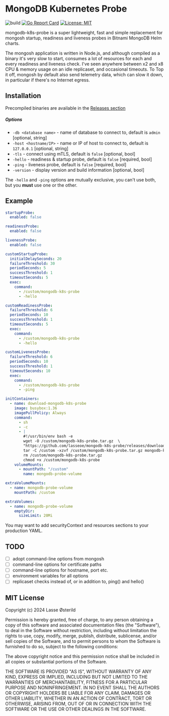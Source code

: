 # MongoDB Kubernetes Probe

![build](https://github.com/lasseoe/mongodb-k8s-probe/actions/workflows/ci.yml/badge.svg)
[![Go Report Card](https://goreportcard.com/badge/github.com/lasseoe/mongodb-k8s-probe)](https://goreportcard.com/report/github.com/lasseoe/mongodb-k8s-probe)
[![License: MIT](https://img.shields.io/badge/License-MIT-brightgreen.svg)](https://opensource.org/licenses/MIT)

mongodb-k8s-probe is a super lightweight, fast and simple replacement for mongosh startup, readiness and liveness probes in Bitnami MongoDB Helm charts.

The mongosh application is written in Node.js, and although compiled as a binary it's very slow to start, consumes a lot of resources for each and every readiness and liveness check. I've seen anywhere between x2 and x8 CPU & memory usage on an idle replicaset, and occasional timeouts. To Top it off, mongosh by default also send telemetry data, which can slow it down, in particular if there's no Internet egress.

## Installation

Precompiled binaries are available in the [Releases section](https://github.com/lasseoe/mongodb-k8s-probe/releases)

##### Options

 - `-db <database name>` - name of database to connect to, default is `admin` [optional, string]
 - `-host <hostname/IP>` - name or IP of host to connect to, default is `127.0.0.1` [optional, string]
 - `-tls` - connect using mTLS, default is `false` [optional, bool]
 - `-hello` - readiness & startup probe, default is `false` [required, bool]
 - `-ping` - liveness probe, default is `false` [required, bool]
 - `-version` - display version and build information [optional, bool]

The `-hello` and `-ping` options are mutually exclusive, you can't use both, but you **must** use one or the other.

## Example

```yaml
startupProbe:
  enabled: false

readinessProbe:
  enabled: false

livenessProbe:
  enabled: false

customStartupProbe:
  initialDelaySeconds: 20
  failureThreshold: 30
  periodSeconds: 5
  successThreshold: 1
  timeoutSeconds: 5
  exec:
    command:
      - /custom/mongodb-k8s-probe
      - -hello

customReadinessProbe:
  failureThreshold: 6
  periodSeconds: 10
  successThreshold: 1
  timeoutSeconds: 5
  exec:
    command:
      - /custom/mongodb-k8s-probe
      - -hello

customLivenessProbe:
  failureThreshold: 6
  periodSeconds: 10
  successThreshold: 1
  timeoutSeconds: 10
  exec:
    command:
      - /custom/mongodb-k8s-probe
      - -ping

initContainers:
  - name: download-mongodb-k8s-probe
    image: busybox:1.36
    imagePullPolicy: Always
    command:
      - sh
      - -c
      - |
        #!/usr/bin/env bash -e
        wget -O /custom/mongodb-k8s-probe.tar.gz  \
        "https://github.com/lasseoe/mongodb-k8s-probe/releases/download/vX.X.X/mongodb-k8s-probe_linux_amd64.tar.gz"
        tar -C /custom -xzvf /custom/mongodb-k8s-probe.tar.gz mongodb-k8s-probe
        rm /custom/mongodb-k8s-probe.tar.gz
        chmod +x /custom/mongodb-k8s-probe
    volumeMounts:
      - mountPath: "/custom"
        name: mongodb-probe-volume

extraVolumeMounts:
  - name: mongodb-probe-volume
    mountPath: /custom

extraVolumes:
  - name: mongodb-probe-volume
    emptyDir:
      sizeLimit: 20Mi
```

You may want to add securityContext and resources sections to your production YAML.


## TODO

 - [ ] adopt command-line options from mongosh
 - [ ] command-line options for certificate paths
 - [ ] command-line options for hostname, port etc.
 - [ ] environment variables for all options
 - [ ] replicaset checks instead of, or in addition to, ping() and hello()

## MIT License

Copyright (c) 2024 Lasse Østerild

Permission is hereby granted, free of charge, to any person obtaining a copy
of this software and associated documentation files (the "Software"), to deal
in the Software without restriction, including without limitation the rights
to use, copy, modify, merge, publish, distribute, sublicense, and/or sell
copies of the Software, and to permit persons to whom the Software is
furnished to do so, subject to the following conditions:

The above copyright notice and this permission notice shall be included in all
copies or substantial portions of the Software.

THE SOFTWARE IS PROVIDED "AS IS", WITHOUT WARRANTY OF ANY KIND, EXPRESS OR
IMPLIED, INCLUDING BUT NOT LIMITED TO THE WARRANTIES OF MERCHANTABILITY,
FITNESS FOR A PARTICULAR PURPOSE AND NONINFRINGEMENT. IN NO EVENT SHALL THE
AUTHORS OR COPYRIGHT HOLDERS BE LIABLE FOR ANY CLAIM, DAMAGES OR OTHER
LIABILITY, WHETHER IN AN ACTION OF CONTRACT, TORT OR OTHERWISE, ARISING FROM,
OUT OF OR IN CONNECTION WITH THE SOFTWARE OR THE USE OR OTHER DEALINGS IN THE
SOFTWARE.

